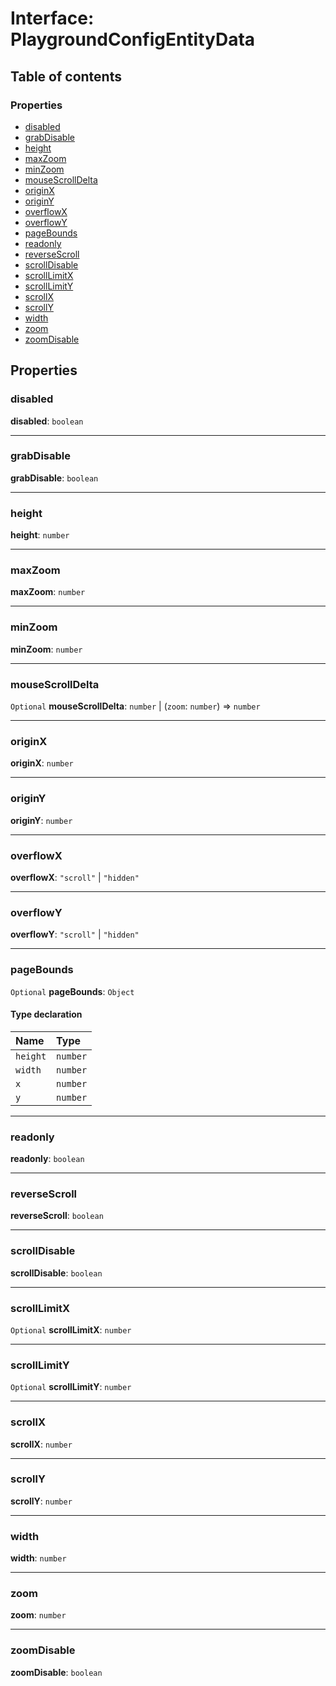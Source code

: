 # Interface: PlaygroundConfigEntityData

## Table of contents

### Properties

* [disabled](/auto-docs/free-layout-editor/interfaces/PlaygroundConfigEntityData.md#disabled)
* [grabDisable](/auto-docs/free-layout-editor/interfaces/PlaygroundConfigEntityData.md#grabdisable)
* [height](/auto-docs/free-layout-editor/interfaces/PlaygroundConfigEntityData.md#height)
* [maxZoom](/auto-docs/free-layout-editor/interfaces/PlaygroundConfigEntityData.md#maxzoom)
* [minZoom](/auto-docs/free-layout-editor/interfaces/PlaygroundConfigEntityData.md#minzoom)
* [mouseScrollDelta](/auto-docs/free-layout-editor/interfaces/PlaygroundConfigEntityData.md#mousescrolldelta)
* [originX](/auto-docs/free-layout-editor/interfaces/PlaygroundConfigEntityData.md#originx)
* [originY](/auto-docs/free-layout-editor/interfaces/PlaygroundConfigEntityData.md#originy)
* [overflowX](/auto-docs/free-layout-editor/interfaces/PlaygroundConfigEntityData.md#overflowx)
* [overflowY](/auto-docs/free-layout-editor/interfaces/PlaygroundConfigEntityData.md#overflowy)
* [pageBounds](/auto-docs/free-layout-editor/interfaces/PlaygroundConfigEntityData.md#pagebounds)
* [readonly](/auto-docs/free-layout-editor/interfaces/PlaygroundConfigEntityData.md#readonly)
* [reverseScroll](/auto-docs/free-layout-editor/interfaces/PlaygroundConfigEntityData.md#reversescroll)
* [scrollDisable](/auto-docs/free-layout-editor/interfaces/PlaygroundConfigEntityData.md#scrolldisable)
* [scrollLimitX](/auto-docs/free-layout-editor/interfaces/PlaygroundConfigEntityData.md#scrolllimitx)
* [scrollLimitY](/auto-docs/free-layout-editor/interfaces/PlaygroundConfigEntityData.md#scrolllimity)
* [scrollX](/auto-docs/free-layout-editor/interfaces/PlaygroundConfigEntityData.md#scrollx)
* [scrollY](/auto-docs/free-layout-editor/interfaces/PlaygroundConfigEntityData.md#scrolly)
* [width](/auto-docs/free-layout-editor/interfaces/PlaygroundConfigEntityData.md#width)
* [zoom](/auto-docs/free-layout-editor/interfaces/PlaygroundConfigEntityData.md#zoom)
* [zoomDisable](/auto-docs/free-layout-editor/interfaces/PlaygroundConfigEntityData.md#zoomdisable)

## Properties

### disabled

**disabled**: `boolean`

***

### grabDisable

**grabDisable**: `boolean`

***

### height

**height**: `number`

***

### maxZoom

**maxZoom**: `number`

***

### minZoom

**minZoom**: `number`

***

### mouseScrollDelta

`Optional` **mouseScrollDelta**: `number` | (`zoom`: `number`) => `number`

***

### originX

**originX**: `number`

***

### originY

**originY**: `number`

***

### overflowX

**overflowX**: `"scroll"` | `"hidden"`

***

### overflowY

**overflowY**: `"scroll"` | `"hidden"`

***

### pageBounds

`Optional` **pageBounds**: `Object`

#### Type declaration

| Name | Type |
| :------ | :------ |
| `height` | `number` |
| `width` | `number` |
| `x` | `number` |
| `y` | `number` |

***

### readonly

**readonly**: `boolean`

***

### reverseScroll

**reverseScroll**: `boolean`

***

### scrollDisable

**scrollDisable**: `boolean`

***

### scrollLimitX

`Optional` **scrollLimitX**: `number`

***

### scrollLimitY

`Optional` **scrollLimitY**: `number`

***

### scrollX

**scrollX**: `number`

***

### scrollY

**scrollY**: `number`

***

### width

**width**: `number`

***

### zoom

**zoom**: `number`

***

### zoomDisable

**zoomDisable**: `boolean`
